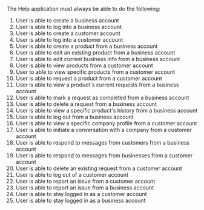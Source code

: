 The Help application must always be able to do the following:

1. User is able to create a business account
2. User is able to log into a business account
3. User is able to create a customer account
4. User is able to log into a customer account
5. User is able to create a product from a business account
6. User is able to edit an existing product from a business account
7. User is able to edit current business info from a business account
8. User is able to view products from a customer account
9. User to able to view specific products from a customer account
10. User is able to request a product from a customer account
11. User is able to view a product's current requests from a business account
12. User is able to mark a request as completed from a business account
13. User is able to delete a request from a business account
14. User is able to view a specific product's history from a business account
15. User is able to log out from a business account
16. User is able to view a specific company profile from a customer account
17. User is able to initiate a conversation with a company from a customer account
18. User is able to respond to messages from customers from a business account
19. User is able to respond to messages from businesses from a customer account
20. User is able to delete an existing request from a customer account
21. User is able to log out of a customer account
22. User is able to report an issue from a customer account
23. User is able to report an issue from a business account
24. User is able to stay logged in as a customer account
25. User is able to stay logged in as a business account
